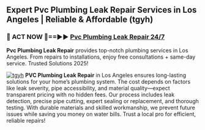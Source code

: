 ## Expert Pvc Plumbing Leak Repair Services in Los Angeles | Reliable & Affordable (tgyh)  

<h3>🚿 ACT NOW 🌟==►► <a href="https://tinyurl.com/2ne6vx2x" rel="nofollow">Pvc Plumbing Leak Repair 24/7</a></h3>

**Pvc Plumbing Leak Repair** provides top-notch plumbing services in Los Angeles. From repairs to installations, enjoy free consultations + same-day service. Trusted Solutions 2025!

[![tgyh](https://i.imgur.com/4PFF4AK.jpeg)](https://tinyurl.com/2ne6vx2x)
**PVC Plumbing Leak Repair** in Los Angeles ensures long-lasting solutions for your home’s plumbing system. The cost depends on factors like leak severity, pipe accessibility, and material quality—expect transparent pricing with no hidden fees. Our process includes leak detection, precise pipe cutting, expert sealing or replacement, and thorough testing. With durable materials and skilled workmanship, we prevent future issues while saving you money on water bills. Trust a local pro for efficient, reliable repairs!